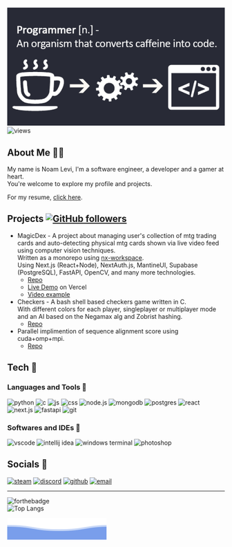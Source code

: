 ![banner](./banner.png)  
![views](https://komarev.com/ghpvc/?username=LooLzzz&color=green)

## About Me 💁‍♂️

My name is Noam Levi, I'm a software engineer, a developer and a gamer at heart.  
You're welcome to explore my profile and projects.

For my resume, [click here](https://drive.google.com/file/d/1cY4iZiepFwAUlLaSyZ1vsTD_p_q0IfX0/view?usp=sharing).

## Projects [![GitHub followers](https://img.shields.io/github/followers/LooLzzz.svg?style=social&label=Follow&maxAge=2592000)](https://github.com/LooLzzz?tab=followers)

* MagicDex - A project about managing user's collection of mtg trading cards and auto-detecting physical mtg cards shown via live video feed using computer vision techniques.  
  Written as a monorepo using [nx-workspace](https://nx.dev/).  
  Using Next.js (React+Node), NextAuth.js, MantineUI, Supabase (PostgreSQL), FastAPI, OpenCV, and many more technologies.
  * [Repo](https://github.com/loolzzz/magicdex-nextjs)
  * [Live Demo](https://magicdex-dev.vercel.app/) on Vercel
  * [Video example](https://user-images.githubusercontent.com/8081213/195080193-718686a4-4e7c-4034-9b1f-19ec2303041b.mp4)
* Checkers - A bash shell based checkers game written in C.  
  With different colors for each player, singleplayer or multiplayer mode and an AI based on the Negamax alg and Zobrist hashing.  
  * [Repo](https://github.com/LooLzzz/checkers)
* Parallel implimention of sequence alignment score using cuda+omp+mpi.
  * [Repo](https://github.com/LooLzzz/parallel-sequence-alignment-score)

## Tech 🔧

### Languages and Tools 🍕

![python](https://img.icons8.com/color/32/000000/python--v1.png)
![c](https://img.icons8.com/color/32/000000/c-programming.png)
![js](https://img.icons8.com/color/32/000000/javascript--v1.png)
![css](https://img.icons8.com/color/32/000000/css3.png)
![node.js](https://img.icons8.com/color/35/000000/nodejs.png)
![mongodb](https://img.icons8.com/color/35/000000/mongodb.png)
![postgres](https://img.icons8.com/?size=35&id=38561&format=png)
![react](https://img.icons8.com/officexs/32/000000/react.png)  
![next.js](https://img.icons8.com/?size=35&id=yUdJlcKanVbh&format=png)
![fastapi](https://fastapi.tiangolo.com/img/icon-white.svg)
![git](https://img.icons8.com/color/32/000000/git.png)

### Softwares and IDEs 🧾

![vscode](https://img.icons8.com/fluent/32/000000/visual-studio-code-2019.png)
![intellij idea](https://img.icons8.com/color/32/000000/intellij-idea.png)
<img alt="windows terminal" src="https://raw.githubusercontent.com/microsoft/terminal/master/res/terminal.ico" width="32px" />
![photoshop](https://img.icons8.com/color/32/000000/adobe-photoshop--v1.png)

## Socials 🔗

[![steam](https://img.icons8.com/fluent/32/000000/steam.png)](https://steamcommunity.com/id/LooLzzz)
[![discord](https://img.icons8.com/color/32/000000/discord-logo.png)](https://discordapp.com/users/588830154311204896)
[![github](https://img.icons8.com/ios-glyphs/32/ffffff/github.png)](https://github.com/LooLzzz)
[![email](https://img.icons8.com/material-rounded/33/eeeeee/filled-message.png)](mailto:noaml12@gmail.com)

---

![forthebadge](https://forthebadge.com/images/badges/powered-by-coffee.svg)  
![Top Langs](https://github-readme-stats.vercel.app/api/top-langs/?username=LooLzzz&layout=compact)

![bottom header](./bottom_header.svg)
